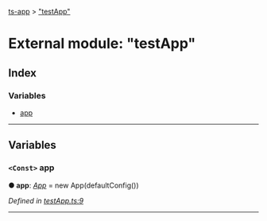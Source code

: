 [ts-app](../README.md) > ["testApp"](../modules/_testapp_.md)

# External module: "testApp"

## Index

### Variables

* [app](_testapp_.md#app)

---

## Variables

<a id="app"></a>

### `<Const>` app

**● app**: *[App](../classes/_app_.app.md)* =  new App(defaultConfig())

*Defined in [testApp.ts:9](https://github.com/jmeyers91/ts-app/blob/ae30f87/src/testApp.ts#L9)*

___

